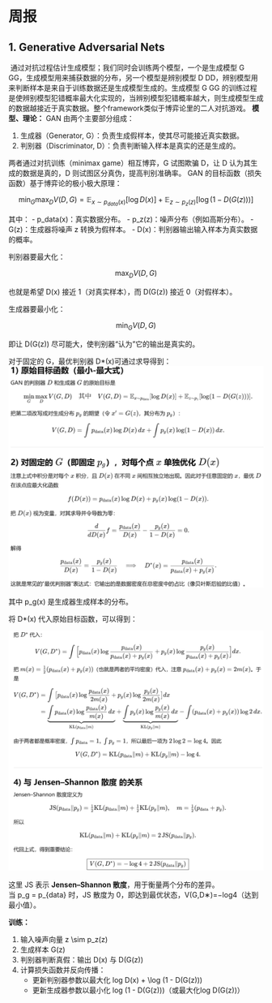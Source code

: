 # 周报  

## 1. Generative Adversarial Nets

​	通过对抗过程估计生成模型；我们同时会训练两个模型，一个是生成模型 G GG，生成模型用来捕获数据的分布，另一个模型是辨别模型 D DD，辨别模型用来判断样本是来自于训练数据还是生成模型生成的。生成模型 G GG 的训练过程是使辨别模型犯错概率最大化实现的，当辨别模型犯错概率越大，则生成模型生成的数据越接近于真实数据。整个framework类似于博弈论里的二人对抗游戏。
**模型、理论：**
GAN 由两个主要部分组成：

1. 生成器（Generator, G）：负责生成假样本，使其尽可能接近真实数据。
2. 判别器（Discriminator, D）：负责判断输入样本是真实的还是生成的。

两者通过对抗训练（minimax game）相互博弈，G 试图欺骗 D，让 D 认为其生成的数据是真的，D 则试图区分真伪，提高判别准确率。
GAN 的目标函数（损失函数）基于博弈论的极小极大原理：



$$
\min_G \max_D V(D, G) = \mathbb{E}_{x \sim p_{data}(x)} [\log D(x)] + \mathbb{E}_{z \sim p_z(z)} [\log (1 - D(G(z)))]
$$

其中：
\- p_data(x)：真实数据分布。
\- p_z(z)：噪声分布（例如高斯分布）。
\- G(z)：生成器将噪声 z 转换为假样本。
\- D(x)：判别器输出输入样本为真实数据的概率。

判别器要最大化：

$$
\max_D V(D, G)
$$

也就是希望 D(x) 接近 1（对真实样本），而 D(G(z)) 接近 0（对假样本）。

生成器要最小化：

$$
\min_G V(D, G)
$$

即让 D(G(z)) 尽可能大，使判别器“认为”它的输出是真实的。

对于固定的 G，最优判别器 D*(x)可通过求导得到：![1](https://github.com/ZYJ-Group/cjh/blob/main/2025/10.11/1.png)

其中 p_g(x) 是生成器生成样本的分布。

将 D*(x) 代入原始目标函数，可以得到：

![2](https://github.com/ZYJ-Group/cjh/blob/main/2025/10.11/2.png)

这里 JS 表示 **Jensen–Shannon 散度**，用于衡量两个分布的差异。  
当 p_g = p_{data} 时，JS 散度为 0，即达到最优状态，V(G,D∗)=−log4（达到最小值）。

**训练：**

1. 输入噪声向量 z \sim p_z(z)
2. 生成样本 G(z)
3. 判别器判断真假：输出 D(x) 与 D(G(z))
4. 计算损失函数并反向传播：
   - 更新判别器参数以最大化 log D(x) + \log (1 - D(G(z)))
   - 更新生成器参数以最小化 log (1 - D(G(z)))（或最大化log D(G(z))）


